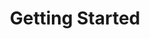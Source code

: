 ---
title: Getting Started
description: If you are just getting started, follow the guides below to get your development environment setup properly and understand the foundations for using the EMDK for Android features.
layout: list-content-items.html
content-items:
    - type: section
      level: 4
      title: Download
      text: Download the EMDK for Android
      url: /emdk-for-android/download
    - type: section
      level: 4
      title: EMDK For Android Setup
      text: Get your development environment setup
      url: /emdk-for-android/4-1/guide/setup
    - type: section
      level: 4
      title: Configuring A Device
      text: Update your device to provide full feature support
      url: /emdk-for-android/4-1/guide/setupDevice
    - type: section
      level: 4
      title: Build Hello EMDK
      text: Follow a simple getting started tutorial
      url: /emdk-for-android/4-1/tutorial/tutdatacaptureprofile
    - type: section
      level: 4
      title: Using Profile Manager
      text: Understand how to use the powerful Profile Manager
      url: /emdk-for-android/4-1/guide/profile-manager

---           